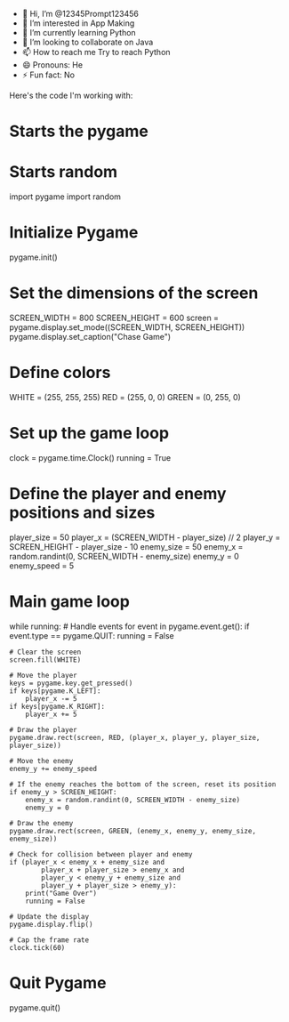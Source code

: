 - 👋 Hi, I’m @12345Prompt123456
- 👀 I’m interested in App Making
- 🌱 I’m currently learning Python
- 💞️ I’m looking to collaborate on Java
- 📫 How to reach me Try to reach Python
- 😄 Pronouns: He
- ⚡ Fun fact: No

<!---
12345Prompt123456/12345Prompt123456 is a ✨ special ✨ repository because its `README.md` (this file) appears on your GitHub profile.
You can click the Preview link to take a look at your changes.
--->Here's the code I'm working with:

# Starts the pygame
# Starts random

import pygame
import random

# Initialize Pygame
pygame.init()

# Set the dimensions of the screen
SCREEN_WIDTH = 800
SCREEN_HEIGHT = 600
screen = pygame.display.set_mode((SCREEN_WIDTH, SCREEN_HEIGHT))
pygame.display.set_caption("Chase Game")

# Define colors
WHITE = (255, 255, 255)
RED = (255, 0, 0)
GREEN = (0, 255, 0)

# Set up the game loop
clock = pygame.time.Clock()
running = True

# Define the player and enemy positions and sizes
player_size = 50
player_x = (SCREEN_WIDTH - player_size) // 2
player_y = SCREEN_HEIGHT - player_size - 10
enemy_size = 50
enemy_x = random.randint(0, SCREEN_WIDTH - enemy_size)
enemy_y = 0
enemy_speed = 5

# Main game loop
while running:
    # Handle events
    for event in pygame.event.get():
        if event.type == pygame.QUIT:
            running = False

    # Clear the screen
    screen.fill(WHITE)

    # Move the player
    keys = pygame.key.get_pressed()
    if keys[pygame.K_LEFT]:
        player_x -= 5
    if keys[pygame.K_RIGHT]:
        player_x += 5

    # Draw the player
    pygame.draw.rect(screen, RED, (player_x, player_y, player_size, player_size))

    # Move the enemy
    enemy_y += enemy_speed

    # If the enemy reaches the bottom of the screen, reset its position
    if enemy_y > SCREEN_HEIGHT:
        enemy_x = random.randint(0, SCREEN_WIDTH - enemy_size)
        enemy_y = 0

    # Draw the enemy
    pygame.draw.rect(screen, GREEN, (enemy_x, enemy_y, enemy_size, enemy_size))

    # Check for collision between player and enemy
    if (player_x < enemy_x + enemy_size and
            player_x + player_size > enemy_x and
            player_y < enemy_y + enemy_size and
            player_y + player_size > enemy_y):
        print("Game Over")
        running = False

    # Update the display
    pygame.display.flip()

    # Cap the frame rate
    clock.tick(60)

# Quit Pygame
pygame.quit()
